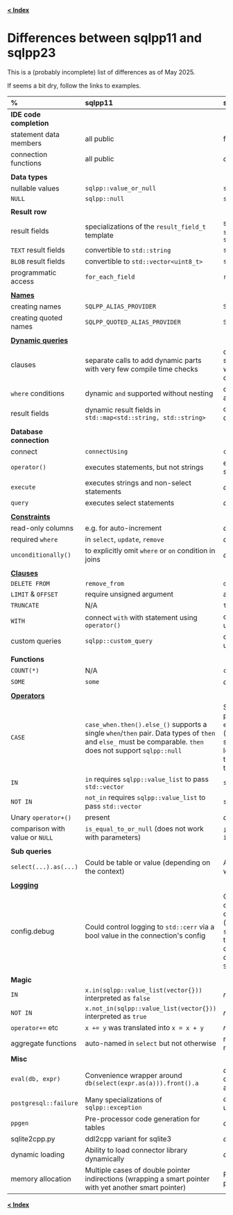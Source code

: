 [**\< Index**](/docs/README.md)

# Differences between sqlpp11 and sqlpp23

This is a (probably incomplete) list of differences as of May 2025.

If seems a bit dry, follow the links to examples.

| % | sqlpp11 | sqlpp23 |
| :------------- | :------------- | :----- |
| **IDE code completion** | | |
| statement data members | all public | fewer and private (less noisy) |
| connection functions | all public | *only* API public (less noisy) |
| | | |
| **Data types** | | |
| nullable values | `sqlpp::value_or_null` | `std::optional` |
| `NULL` | `sqlpp::null` | `std::nullopt` |
| | | |
| **Result row** | | |
| result fields | specializations of the `result_field_t` template | standard types, like `int64_t`, `std::optional<int64_t>`, or `std::string_view` |
| `TEXT` result fields | convertible to `std::string` | `std::string_view` |
| `BLOB` result fields | convertible to `std::vector<uint8_t>` | `std::span<uint8_t>` |
| programmatic access | `for_each_field` | `result_row_t::as_tuple()` |
| | | |
| [**Names**](/docs/tony_tables/names.md) | | |
| creating names | `SQLPP_ALIAS_PROVIDER` | `SQLPP_CREATE_NAME_TAG` |
| creating quoted names | `SQLPP_QUOTED_ALIAS_PROVIDER` | `SQLPP_CREATE_QUOTED_NAME_TAG` |
| | | |
| [**Dynamic queries**](/docs/tony_tables/dynamic_queries.md) | | |
| clauses | separate calls to add dynamic parts with very few compile time checks | directly embedded in statement using `dynamic()` with many compile time checks |
| `where` conditions | dynamic `and` supported without nesting | dynamic `and` and `or` supported at any nesting level |
| result fields | dynamic result fields in `std::map<std::string, std::string>` | correctly typed and named data members of result rows |
| | | |
| **Database connection** | | |
| connect | `connectUsing` | `connect_using` |
| `operator()` | executes statements, but not strings | executes statements and strings |
| `execute` | executes strings and non-select statements | *dropped* |
| `query` | executes select statements | *dropped* |
| | | |
| [**Constraints**](/docs/tony_tables/constraints.md) | | |
| read-only columns  | e.g. for auto-increment | *dropped* |
| required `where`  | in `select`, `update`, `remove` | *dropped* |
| `unconditionally()`  | to explicitly omit `where` or `on` condition in joins | *dropped* |
| | | |
| [**Clauses**](/docs/tony_tables/clauses.md) | | |
| `DELETE FROM`  | `remove_from` | `delete_from` |
| `LIMIT` & `OFFSET`  | require unsigned argument | any integer argument |
| `TRUNCATE`  | N/A | `truncate` |
| `WITH`  | connect `with` with statement using `operator()` | connect `with` with statement using `operator<<` |
| custom queries  | `sqlpp::custom_query` | clauses can be concatenated using `operator<<` |
| | | |
| **Functions** | | |
| `COUNT(*)` | N/A | `count(sqlpp::star)` |
| `SOME` | `some` | *dropped* (use `any`) |
| | | |
| [**Operators**](/docs/tony_tables/operators.md) | | |
| `CASE` | `case_when.then().else_()` supports a single `when`/`then` pair. Data types of `then` and `else_` must be comparable. `then` does not support `sqlpp::null` | Support for multiple `when`/`then` pairs. Data types of `then`s and `else` must be same (plus/minus optional). `then` supports `std::nullopt` if at least one `then` argument or the `else_` argument has a data type. |
| `IN` | `in` requires `sqlpp::value_list` to pass `std::vector` | `something.in(my_vector)` |
| `NOT IN` | `not_in` requires `sqlpp::value_list` to pass `std::vector` | `something.not_in(my_vector)` |
| Unary `operator+()` | present | *dropped* |
| comparison with value or `NULL` | `is_equal_to_or_null` (does not work with parameters) | `is_distinct_from` and `is_not_distinct_from` |
| | | |
| **Sub queries** | | |
| `select(...).as(...)` | Could be table or value (depending on the context) | Always a table unless wrapped by `value()` |
| | | |
| [**Logging**](/docs/tony_tables/logging.md) | | |
| config.debug | Could control logging to `std::cerr` via a bool value in the connection's config | Can control which message categories are logged and control how hey are logged (you can provide a `std::function`). And you can turn off debug logging completely at compile time by defining `SQLPP23_DISABLE_DEBUG`. |
| | | |
| **Magic** | | |
| `IN` | `x.in(sqlpp::value_list(vector{}))` interpreted as `false` | *no magic*: `x IN ()` |
| `NOT IN` | `x.not_in(sqlpp::value_list(vector{}))` interpreted as `true` | *no magic*: `x NOT IN ()` |
| `operator+=` etc | `x += y` was translated into `x = x + y` | *no magic*  |
| aggregate functions | auto-named in `select` but not otherwise | require explicit names, e.g. max(id).as(sqlpp::alias::max_) |
| **Misc** | | |
| `eval(db, expr)` | Convenience wrapper around `db(select(expr.as(a))).front().a` | *dropped* (could lead to dangling references, see `TEXT` and `BLOB`) |
| `postgresql::failure` | Many specializations of `sqlpp::exception` | *dropped* (was incomplete, unmaintained) |
| `ppgen` | Pre-processor code generation for tables | *dropped* |
| sqlite2cpp.py | ddl2cpp variant for sqlite3 | *dropped* |
| dynamic loading | Ability to load connector library dynamically | *dropped* (was unmaintained) |
| memory allocation | Multiple cases of double pointer indirections (wrapping a smart pointer with yet another smart pointer) | Removed all known double pointer indirections |

[**\< Index**](/docs/README.md)

